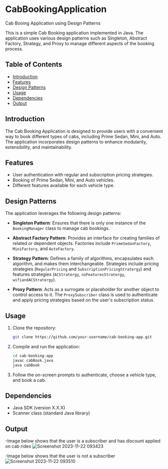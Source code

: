 # CabBookingApplication
 Cab Booing Application using Design Patterns


This is a simple Cab Booking application implemented in Java. The application uses various design patterns such as Singleton, Abstract Factory, Strategy, and Proxy to manage different aspects of the booking process.

## Table of Contents

- [Introduction](#introduction)
- [Features](#features)
- [Design Patterns](#design-patterns)
- [Usage](#usage)
- [Dependencies](#dependencies)
- [Output](#output)

## Introduction

The Cab Booking Application is designed to provide users with a convenient way to book different types of cabs, including Prime Sedan, Mini, and Auto. The application incorporates design patterns to enhance modularity, extensibility, and maintainability.

## Features

- User authentication with regular and subscription pricing strategies.
- Booking of Prime Sedan, Mini, and Auto vehicles.
- Different features available for each vehicle type.

## Design Patterns

The application leverages the following design patterns:

- **Singleton Pattern**: Ensures that there is only one instance of the `BookingManager` class to manage cab bookings.

- **Abstract Factory Pattern**: Provides an interface for creating families of related or dependent objects. Factories include `PrimeSedanFactory`, `MiniFactory`, and `AutoFactory`.

- **Strategy Pattern**: Defines a family of algorithms, encapsulates each algorithm, and makes them interchangeable. Strategies include pricing strategies (`RegularPricing` and `SubscriptionPricingStratergy`) and features strategies (`ACStratergy`, `noFeaturesStratergy`, `wifiandACStratergy`).

- **Proxy Pattern**: Acts as a surrogate or placeholder for another object to control access to it. The `ProxySubscriber` class is used to authenticate and apply pricing strategies based on the user's subscription status.

## Usage

1. Clone the repository:

    ```bash
    git clone https://github.com/your-username/cab-booking-app.git
    ```

2. Compile and run the application:

    ```bash
    cd cab-booking-app
    javac cabBook.java
    java cabBook
    ```

3. Follow the on-screen prompts to authenticate, choose a vehicle type, and book a cab.

## Dependencies

- Java SDK (version X.X.X)
- Scanner class (standard Java library)
  
## Output
-Image below shows that the user is a subscriber and has discount applied on cab rides
![Screenshot 2023-11-22 093423](https://github.com/AmanJ10/Cab-Booking-Application/assets/83915557/6a86e44b-b7e3-48ee-881e-12adb8902b0f)

-Image below shows that the user is not a subscriber
![Screenshot 2023-11-22 093510](https://github.com/AmanJ10/Cab-Booking-Application/assets/83915557/0da1331b-4503-479b-9580-370dfda0b6cf)

